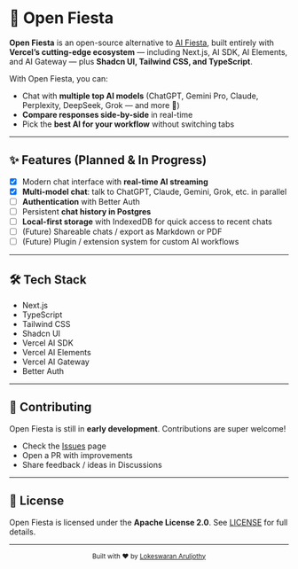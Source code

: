 # 🎉 Open Fiesta

**Open Fiesta** is an open-source alternative to [AI Fiesta](https://aifiesta.ai), built entirely with **Vercel’s cutting-edge ecosystem** — including Next.js, AI SDK, AI Elements, and AI Gateway — plus **Shadcn UI, Tailwind CSS, and TypeScript**.

With Open Fiesta, you can:

- Chat with **multiple top AI models** (ChatGPT, Gemini Pro, Claude, Perplexity, DeepSeek, Grok — and more 🚀)
- **Compare responses side-by-side** in real-time
- Pick the **best AI for your workflow** without switching tabs

---

## ✨ Features (Planned & In Progress)

- [x] Modern chat interface with **real-time AI streaming**
- [x] **Multi-model chat**: talk to ChatGPT, Claude, Gemini, Grok, etc. in parallel
- [ ] **Authentication** with Better Auth
- [ ] Persistent **chat history in Postgres**
- [ ] **Local-first storage** with IndexedDB for quick access to recent chats
- [ ] (Future) Shareable chats / export as Markdown or PDF
- [ ] (Future) Plugin / extension system for custom AI workflows

---

## 🛠️ Tech Stack

- Next.js
- TypeScript
- Tailwind CSS
- Shadcn UI
- Vercel AI SDK
- Vercel AI Elements
- Vercel AI Gateway
- Better Auth

---

## 🤝 Contributing

Open Fiesta is still in **early development**. Contributions are super welcome!

- Check the [Issues](https://github.com/lokeswaran-aj/open-fiesta/issues) page
- Open a PR with improvements
- Share feedback / ideas in Discussions

---

## 📜 License

Open Fiesta is licensed under the **Apache License 2.0**.
See [LICENSE](LICENSE) for full details.

---

<div align="center">
  <sub>Built with ❤️ by <a href="https://lokeswaran.dev">Lokeswaran Aruljothy</a></sub>
</div>

